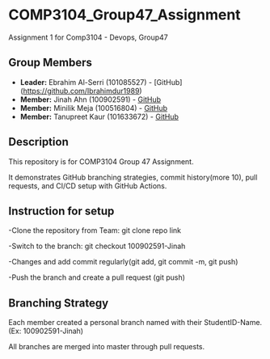 # COMP3104\_Group47\_Assignment

Assignment 1 for Comp3104 - Devops, Group47


## Group Members

- **Leader:** Ebrahim Al-Serri (101085527) - [GitHub] (https://github.com/Ibrahimdur1989)
- **Member:** Jinah Ahn (100902591) - [GitHub](https://github.com/paulfrankey5)
- **Member:** Minilik Meja (100516804) - [GitHub](https://github.com/Minimeja)
- **Member:** Tanupreet Kaur (101633672) - [GitHub](https://github.com/tanupreet21)




## Description



This repository is for COMP3104 Group 47 Assignment.

It demonstrates GitHub branching strategies, commit history(more 10), pull requests, and CI/CD setup with GitHub Actions.



## Instruction for setup

-Clone the repository from Team: git clone repo link

-Switch to the branch: git checkout 100902591-Jinah

-Changes and add commit regularly(git add, git commit -m, git push) 

-Push the branch and create a pull request (git push)


## Branching Strategy

Each member created a personal branch named with their StudentID-Name. (Ex: 100902591-Jinah)

All branches are merged into master through pull requests.


